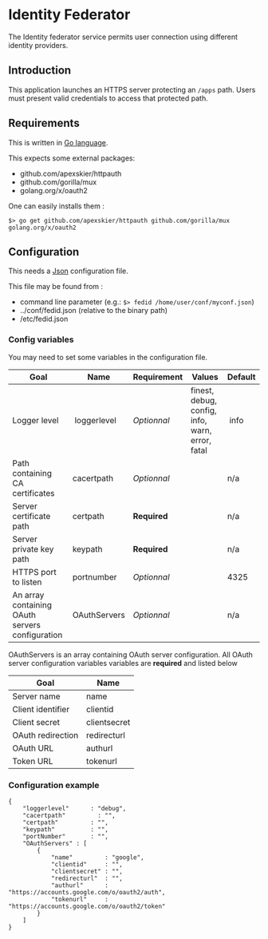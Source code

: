 # Identity Federator


The Identity federator service permits user connection using different
identity providers.

## Introduction

This application launches an HTTPS server protecting an ``/apps`` path.
Users must present valid credentials to access that protected path.

## Requirements


This is written in [Go language](http://golang.org/ "Go").

This expects some external packages:

* github.com/apexskier/httpauth
* github.com/gorilla/mux
* golang.org/x/oauth2

One can easily installs them :

```
$> go get github.com/apexskier/httpauth github.com/gorilla/mux golang.org/x/oauth2 
```


## Configuration


This needs a [Json](http://json.org/ "Json") configuration file.

This file may be found from :

* command line parameter (e.g.: ``$> fedid /home/user/conf/myconf.json``)
* ../conf/fedid.json (relative to the binary path)
* /etc/fedid.json

### Config variables

You may need to set some variables in the configuration file.

Goal             | Name        |  Requirement | Values    | Default
-----------------|-------------|--------------|-----------|--------
Logger level     | loggerlevel |  *Optionnal*   | finest, debug, config, info, warn, error, fatal | info
Path containing CA certificates| cacertpath  | *Optionnal*  |           | n/a
Server certificate path | certpath | **Required** | | n/a
Server private key path | keypath | **Required** | | n/a
HTTPS port to listen| portnumber  |  *Optionnal*   |           | 4325
An array containing OAuth servers configuration | OAuthServers | *Optionnal* | | n/a


OAuthServers is an array containing OAuth server configuration.
All OAuth server configuration variables variables are **required** and listed below

Goal              | Name        
------------------|-------------
Server name       | name 
Client identifier | clientid 
Client secret     | clientsecret
OAuth redirection | redirecturl
OAuth URL         | authurl
Token URL         |	tokenurl

### Configuration example

```
{
	"loggerlevel"      : "debug",
	"cacertpath"         : "",
	"certpath"         : "",
	"keypath"          : "",
	"portNumber"       : "",
	"OAuthServers" : [
		{
 			"name"         : "google", 
 			"clientid"     : "",
			"clientsecret" : "",
			"redirecturl"  : "",
			"authurl"      : "https://accounts.google.com/o/oauth2/auth",
			"tokenurl"     : "https://accounts.google.com/o/oauth2/token"
		}
	]
}
```